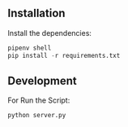 ## Installation


Install the dependencies:

```python
pipenv shell
pip install -r requirements.txt
```
## Development



For Run the Script:

```python
python server.py
```